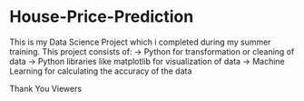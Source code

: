 # House-Price-Prediction
This is my Data Science Project which i completed during my summer training. This project consists of: -> Python for transformation or cleaning of data -> Python libraries like matplotlib for visualization of data -> Machine Learning for calculating the accuracy of the data

Thank You Viewers
